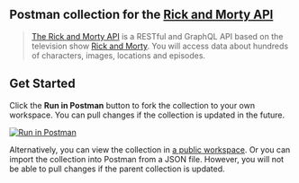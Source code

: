 ## Postman collection for the [Rick and Morty API](https://github.com/afuh/rick-and-morty-api)

> [The Rick and Morty API](https://rickandmortyapi.com/) is a RESTful and GraphQL API based on the television show [Rick and Morty](https://www.adultswim.com/videos/rick-and-morty). You will access data about hundreds of characters, images, locations and episodes.

## Get Started
Click the **Run in Postman** button to fork the collection to your own workspace. You can pull changes if the collection is updated in the future.

[![Run in Postman](https://run.pstmn.io/button.svg)](https://god.gw.postman.com/run-collection/1215211-d616f4dc-8fb9-4726-ab5d-05ce021b4d0e?action=collection%2Ffork&collection-url=entityId%3D1215211-d616f4dc-8fb9-4726-ab5d-05ce021b4d0e%26entityType%3Dcollection%26workspaceId%3D55fb4adf-1644-44eb-b9db-825b3db96819)

Alternatively, you can view the collection in [a public workspace](https://www.postman.com/joyce-jetson/workspace/joycejetson/documentation/1215211-d616f4dc-8fb9-4726-ab5d-05ce021b4d0e). Or you can import the collection into Postman from a JSON file. However, you will not be able to pull changes if the parent collection is updated.
